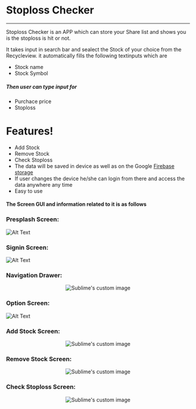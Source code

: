 # Stoploss Checker
---
Stoploss Checker is an APP which can store your Share list and shows you is the stoploss is hit or not.

It takes input in search bar and sealect the Stock of your choice from the Recycleview. it automatically fills the following textinputs which are
  - Stock name 
  - Stock Symbol
 
##### **Then user can type input for**
 - Purchace price
  - Stoploss
  


# Features!

  - Add Stock
  - Remove Stock
  - Check Stoploss
  - The data will be saved in device as well as on the Google [Firebase storage](https://firebase.google.com/docs/storage/web/start#:~:text=Cloud%20Storage%20for%20Firebase%20lets,high%20availability%20and%20global%20redundancy.)
  - If user changes the device he/she can login from there and access the data anywhere any time
  - Easy to use
  
#### **The Screen GUI and information related to it is as follows**

### Presplash Screen:
![Alt Text](https://github.com/rushbhpatil/Stoploss_Checker/blob/master/MD%20docs/Presplash%20_Screen.png?raw=true)

### Signin Screen:
![Alt Text](https://github.com/rushbhpatil/Stoploss_Checker/blob/master/MD%20docs/Signin_Screen.png?raw=true)

### Navigation Drawer:
<p align="center">
  <img src="https://github.com/rushbhpatil/Stoploss_Checker/blob/master/MD%20docs/VideoToGif/Nevigation%20draw-1610739517264.gif?raw=true" alt="Sublime's custom image"/>
</p>

### Option Screen:
![Alt Text](https://github.com/rushbhpatil/Stoploss_Checker/blob/master/MD%20docs/Option_Screen.png?raw=true)

### Add Stock Screen:
<p align="center">
  <img src="https://github.com/rushbhpatil/Stoploss_Checker/blob/master/MD%20docs/VideoToGif/Add%20Stock-1610739418035.gif?raw=true" alt="Sublime's custom image"/>
</p>

### Remove Stock Screen:
<p align="center">
  <img src="https://github.com/rushbhpatil/Stoploss_Checker/blob/master/MD%20docs/VideoToGif/Remove%20Stock-1610739244962.gif?raw=true" alt="Sublime's custom image"/>
</p>

### Check Stoploss Screen:
<p align="center">
  <img src="https://github.com/rushbhpatil/Stoploss_Checker/blob/master/MD%20docs/VideoToGif/Check%20Stoploss-1610739321849.gif?raw=true" alt="Sublime's custom image"/>
</p>



